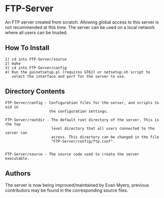 FTP-Server
==========
An FTP server created from scratch. Allowing global access to this server is
not recommended at this time. The server can be used on a local network where
all users can be trusted.


How To Install
--------------
	1) cd into FTP-Server/source
	2) make
	3) cd into FTP-Server/config
	4) Run the guinetsetup.pl (requires GTK2) or netsetup.sh script to
	   select the interface and port for the server to use.


Directory Contents
------------------
	FTP-Server/config - Configuration files for the server, and scripts to aid in
						the configuration settings.

	FTP-Server/rootdir - The default root directory of the server. This is the top
						 level directory that all users connected to the server can
						 access. This directory can be changed in the file
						 "FTP-Server/config/ftp.conf".


	FTP-Server/source - The source code used to create the server executable.



Authors
-------
The server is now being improved/maintained by Evan Myers, previous 
contributors may be found in the corresponding source files.
